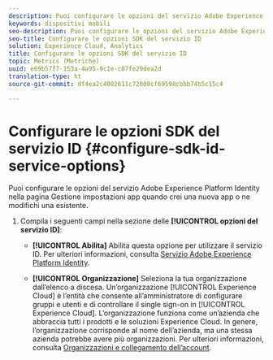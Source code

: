 ```yaml
---
description: Puoi configurare le opzioni del servizio Adobe Experience Platform Identity nella pagina Gestione impostazioni app quando crei una nuova app o ne modifichi una esistente.
keywords: dispositivi mobili
seo-description: Puoi configurare le opzioni del servizio Adobe Experience Platform Identity nella pagina Gestione impostazioni app quando crei una nuova app o ne modifichi una esistente.
seo-title: Configurare le opzioni SDK del servizio ID
solution: Experience Cloud, Analytics
title: Configurare le opzioni SDK del servizio ID
topic: Metrics (Metriche)
uuid: e69b57f7-153a-4a95-9c1e-c07fe29dea2d
translation-type: ht
source-git-commit: df4ea2c4002611c72009cf69598cbbb74b5c15c4

---
```



# Configurare le opzioni SDK del servizio ID {#configure-sdk-id-service-options}

Puoi configurare le opzioni del servizio Adobe Experience Platform Identity nella pagina Gestione impostazioni app quando crei una nuova app o ne modifichi una esistente.

1. Compila i seguenti campi nella sezione delle **[!UICONTROL opzioni del servizio ID]**:

   * **[!UICONTROL Abilita]**
Abilita questa opzione per utilizzare il servizio ID. Per ulteriori informazioni, consulta [Servizio Adobe Experience Platform Identity](https://marketing.adobe.com/resources/help/it_IT/mcvid/).<!-- REKHA - don't know where this content has been migrated to. -->

   * **[!UICONTROL Organizzazione]**
Seleziona la tua organizzazione dall’elenco a discesa.
Un’organizzazione [!UICONTROL Experience Cloud] è l’entità che consente all’amministratore di configurare gruppi e utenti e di controllare il single sign-on in [!UICONTROL Experience Cloud]. L’organizzazione funziona come un’azienda che abbraccia tutti i prodotti e le soluzioni Experience Cloud. In genere, l’organizzazione corrisponde al nome dell’azienda, ma una stessa azienda potrebbe avere più organizzazioni. Per ulteriori informazioni, consulta [Organizzazioni e collegamento dell’account](https://docs.adobe.com/content/help/it-IT/core-services/interface/manage-users-and-products/organizations.html).